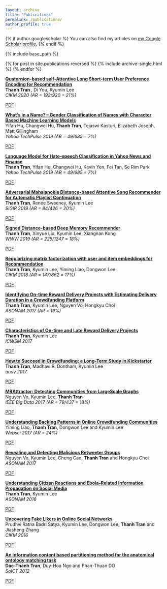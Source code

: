 ```yaml
---
layout: archive
title: "Publications"
permalink: /publications/
author_profile: true
---
```


{% if author.googlescholar %}
  You can also find my articles on <u><a href="{{author.googlescholar}}">my Google Scholar profile</a>.</u>
{% endif %}

{% include base_path %}

{% for post in site.publications reversed %}
  {% include archive-single.html %}
{% endfor %}


<b> [Quaternion-based self-Attentive Long Short-term User Preference Encoding for Recommendation]() </b>  <br>
<b> Thanh Tran </b>, Di You, Kyumin Lee <br>
<i> CIKM 2020 (AR = 193/920 = 21%) </i> <br>
<!-- <img src="" width="60" height="30"> <br> -->
[PDF]() | <br>

<b> [What’s in a Name? – Gender Classification of Names with Character Based Machine Learning Models]() </b>  <br>
Yifan Hu, Changwei Hu, <b>Thanh Tran</b>, Tejaswi Kasturi, Elizabeth Joseph, Matt Gillingham <br>
<i> Yahoo TechPulse 2019 (AR = 49/685 = 7%) </i> <br>
<!-- <img src="" width="60" height="30"> <br> -->
[PDF]() | <br>

<b> [Language Model for Hate-speech Classification in Yahoo News and Finance]() </b>  <br>
<b>Thanh Tran</b>, Yifan Hu, Changwei Hu, Kevin Yen, Fei Tan, Se Rim Park <br>
<i> Yahoo TechPulse 2019 (AR = 49/685 = 7%) </i> <br>
<!-- <img src="" width="60" height="30"> <br> -->
[PDF]() | <br>

<b> [Adversarial Mahalanobis Distance-based Attentive Song Recommender for Automatic Playlist Continuation]() </b>  <br>
<b>Thanh Tran</b>, Renee Sweeney, Kyumin Lee <br>
<i> SIGIR 2019 (AR = 84/426 = 20%) </i> <br>
<!-- <img src="" width="60" height="30"> <br> -->
[PDF]() | <br>

<b> [Signed Distance-based Deep Memory Recommender]() </b>  <br>
<b>Thanh Tran</b>, Xinyue Liu, Kyumin Lee, Xiangnan Kong <br>
<i> WWW 2019 (AR = 225/1247 = 18%) </i> <br>
<!-- <img src="" width="60" height="30"> <br> -->
[PDF]() | <br>

<b> [Regularizing matrix factorization with user and item embeddings for Recommendation]() </b>  <br>
<b>Thanh Tran</b>, Kyumin Lee, Yiming Liao, Dongwon Lee <br>
<i> CIKM 2018 (AR = 147/862 = 17%) </i> <br>
<!-- <img src="" width="60" height="30"> <br> -->
[PDF]() | <br>

<b> [Identifying On-time Reward Delivery Projects with Estimating Delivery Duration in a Crowdfunding Platform]() </b>  <br>
<b>Thanh Tran</b>, Kyumin Lee, Nguyen Vo, Hongkyu Choi <br>
<i> ASONAM 2017 (AR = 19%) </i> <br>
<!-- <img src="" width="60" height="30"> <br> -->
[PDF]() | <br>

<b> [Characteristics of On-time and Late Reward Delivery Projects]() </b>  <br>
<b>Thanh Tran</b>, Kyumin Lee <br>
<i> ICWSM 2017  </i> <br>
<!-- <img src="" width="60" height="30"> <br> -->
[PDF]() | <br>


<b> [How to Succeed in Crowdfunding: a Long-Term Study in Kickstarter]() </b>  <br>
<b>Thanh Tran</b>, Madhavi R. Dontham, Kyumin Lee <br>
<i> arxiv 2017  </i> <br>
<!-- <img src="" width="60" height="30"> <br> -->
[PDF]() | <br>


<b> [MRAttractor: Detecting Communities from LargeScale Graphs]() </b>  <br>
Nguyen Vo, Kyumin Lee, <b>Thanh Tran</b> <br>
<i> IEEE Big Data 2017 (AR = 79/437 = 18%) </i> <br>
<!-- <img src="" width="60" height="30"> <br> -->
[PDF]() | <br>

<b> [Understanding Backing Patterns in Online Crowdfunding Communities]() </b>  <br>
Yiming Liao, <b>Thanh Tran</b>, Dongwon Lee and Kyumin Lee <br>
<i> Websci 2017 (AR = 24%) </i> <br>
<!-- <img src="" width="60" height="30"> <br> -->
[PDF]() | <br>

<b> [Revealing and Detecting Malicious Retweeter Groups]() </b>  <br>
Nguyen Vo, Kyumin Lee, Cheng Cao, <b>Thanh Tran</b> and Hongkyu Choi<br>
<i> ASONAM 2017 </i> <br>
<!-- <img src="" width="60" height="30"> <br> -->
[PDF]() | <br>

<b> [Understanding Citizen Reactions and Ebola-Related Information Propagation on Social Media]() </b>  <br>
<b>Thanh Tran</b>, Kyumin Lee <br>
<i> ASONAM 2016 </i> <br>
<!-- <img src="" width="60" height="30"> <br> -->
[PDF]() | <br>

<b> [Uncovering Fake Likers in Online Social Networks]() </b>  <br>
Prudhvi Ratna Badri Satya, Kyumin Lee, Dongwon Lee, <b>Thanh Tran</b> and Jiasheng Zhang <br>
<i> CIKM 2016 </i> <br>
<!-- <img src="" width="60" height="30"> <br> -->
[PDF]() | <br>

<b> [An information content based partitioning method for the anatomical ontology matching task]() </b>  <br>
<b>Dac-Thanh Tran</b>, Duy-Hoa Ngo and Phan-Thuan DO <br>
<i> SoICT 2012 </i> <br>
<!-- <img src="" width="60" height="30"> <br> -->
[PDF]() | <br>
